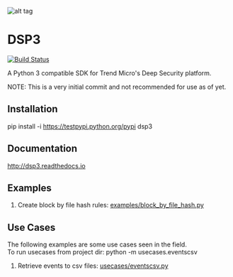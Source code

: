 ![alt tag](/docs/source/_static/dsp3_logo3.png?raw=true "DSP3")

DSP3
====
[![Build Status](https://travis-ci.org/jeffthorne/DSP3.svg?branch=master)](https://travis-ci.org/jeffthorne/deep_security)

A Python 3 compatible SDK for Trend Micro's Deep Security platform.

NOTE: This is a very initial commit and not recommended for use as of yet.

## Installation
pip install -i https://testpypi.python.org/pypi dsp3


## Documentation
http://dsp3.readthedocs.io

## Examples
1. Create block by file hash rules: [examples/block_by_file_hash.py](examples/block_by_file_hash.py)

## Use Cases
The following examples are some use cases seen in the field.<br/>
To run usecases from project dir: python -m usecases.eventscsv

1. Retrieve events to csv files: [usecases/eventscsv.py](usecases/eventscsv.py)
